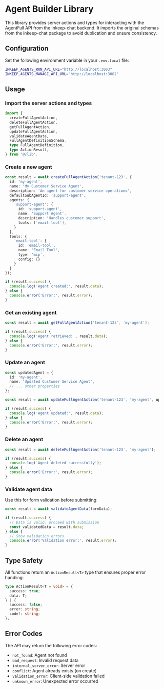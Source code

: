 # Agent Builder Library

This library provides server actions and types for interacting with the AgentFull API from the inkeep-chat backend. It imports the original schemas from the inkeep-chat package to avoid duplication and ensure consistency.

## Configuration

Set the following environment variable in your `.env.local` file:

```bash
INKEEP_AGENTS_RUN_API_URL="http://localhost:3003"
INKEEP_AGENTS_MANAGE_API_URL="http://localhost:3002"
```

## Usage

### Import the server actions and types

```typescript
import {
  createFullAgentAction,
  deleteFullAgentAction,
  getFullAgentAction,
  updateFullAgentAction,
  validateAgentData,
  FullAgentDefinitionSchema,
  type FullAgentDefinition,
  type ActionResult,
} from '@/lib';
```

### Create a new agent

```typescript
const result = await createFullAgentAction('tenant-123', {
  id: 'my-agent',
  name: 'My Customer Service Agent',
  description: 'An agent for customer service operations',
  defaultSubAgentId: 'support-agent',
  agents: {
    'support-agent': {
      id: 'support-agent',
      name: 'Support Agent',
      description: 'Handles customer support',
      tools: ['email-tool'],
    }
  },
  tools: {
    'email-tool': {
      id: 'email-tool',
      name: 'Email Tool',
      type: 'mcp',
      config: {}
    }
  }
});

if (result.success) {
  console.log('Agent created:', result.data);
} else {
  console.error('Error:', result.error);
}
```

### Get an existing agent

```typescript
const result = await getFullAgentAction('tenant-123', 'my-agent');

if (result.success) {
  console.log('Agent retrieved:', result.data);
} else {
  console.error('Error:', result.error);
}
```

### Update an agent

```typescript
const updatedAgent = {
  id: 'my-agent',
  name: 'Updated Customer Service Agent',
  // ... other properties
};

const result = await updateFullAgentAction('tenant-123', 'my-agent', updatedAgent);

if (result.success) {
  console.log('Agent updated:', result.data);
} else {
  console.error('Error:', result.error);
}
```

### Delete an agent

```typescript
const result = await deleteFullAgentAction('tenant-123', 'my-agent');

if (result.success) {
  console.log('Agent deleted successfully');
} else {
  console.error('Error:', result.error);
}
```

### Validate agent data

Use this for form validation before submitting:

```typescript
const result = await validateAgentData(formData);

if (result.success) {
  // Data is valid, proceed with submission
  const validatedData = result.data;
} else {
  // Show validation errors
  console.error('Validation error:', result.error);
}
```

## Type Safety

All functions return an `ActionResult<T>` type that ensures proper error handling:

```typescript
type ActionResult<T = void> = {
  success: true;
  data: T;
} | {
  success: false;
  error: string;
  code?: string;
};
```

## Error Codes

The API may return the following error codes:

- `not_found`: Agent not found
- `bad_request`: Invalid request data
- `internal_server_error`: Server error
- `conflict`: Agent already exists (on create)
- `validation_error`: Client-side validation failed
- `unknown_error`: Unexpected error occurred